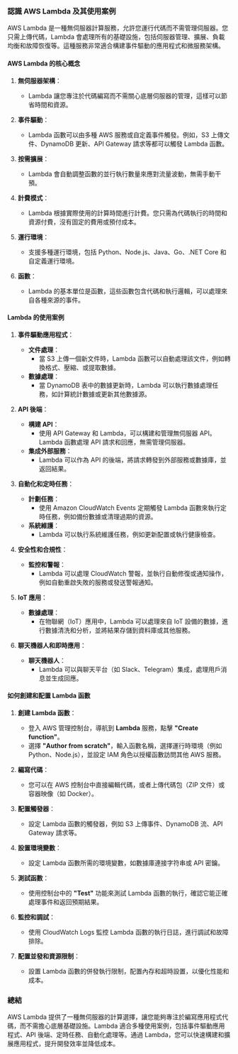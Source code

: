 ### 認識 AWS Lambda 及其使用案例

AWS Lambda 是一種無伺服器計算服務，允許您運行代碼而不需管理伺服器。您只需上傳代碼，Lambda 會處理所有的基礎設施，包括伺服器管理、擴展、負載均衡和故障恢復等。這種服務非常適合構建事件驅動的應用程式和微服務架構。

#### **AWS Lambda 的核心概念**

1. **無伺服器架構**：
   - Lambda 讓您專注於代碼編寫而不需關心底層伺服器的管理，這樣可以節省時間和資源。

2. **事件驅動**：
   - Lambda 函數可以由多種 AWS 服務或自定義事件觸發。例如，S3 上傳文件、DynamoDB 更新、API Gateway 請求等都可以觸發 Lambda 函數。

3. **按需擴展**：
   - Lambda 會自動調整函數的並行執行數量來應對流量波動，無需手動干預。

4. **計費模式**：
   - Lambda 根據實際使用的計算時間進行計費。您只需為代碼執行的時間和資源付費，沒有固定的費用或預付成本。

5. **運行環境**：
   - 支援多種運行環境，包括 Python、Node.js、Java、Go、.NET Core 和自定義運行環境。

6. **函數**：
   - Lambda 的基本單位是函數，這些函數包含代碼和執行邏輯，可以處理來自各種來源的事件。

#### **Lambda 的使用案例**

1. **事件驅動應用程式**：
   - **文件處理**：
     - 當 S3 上傳一個新文件時，Lambda 函數可以自動處理該文件，例如轉換格式、壓縮、或提取數據。
   - **數據處理**：
     - 當 DynamoDB 表中的數據更新時，Lambda 可以執行數據處理任務，如計算統計數據或更新其他數據源。

2. **API 後端**：
   - **構建 API**：
     - 使用 API Gateway 和 Lambda，可以構建和管理無伺服器 API。Lambda 函數處理 API 請求和回應，無需管理伺服器。
   - **集成外部服務**：
     - Lambda 可以作為 API 的後端，將請求轉發到外部服務或數據庫，並返回結果。

3. **自動化和定時任務**：
   - **計劃任務**：
     - 使用 Amazon CloudWatch Events 定期觸發 Lambda 函數來執行定時任務，例如備份數據或清理過期的資源。
   - **系統維護**：
     - Lambda 可以執行系統維護任務，例如更新配置或執行健康檢查。

4. **安全性和合規性**：
   - **監控和警報**：
     - Lambda 可以處理 CloudWatch 警報，並執行自動修復或通知操作，例如自動重啟失敗的服務或發送警報通知。

5. **IoT 應用**：
   - **數據處理**：
     - 在物聯網（IoT）應用中，Lambda 可以處理來自 IoT 設備的數據，進行數據清洗和分析，並將結果存儲到資料庫或其他服務。

6. **聊天機器人和即時應用**：
   - **聊天機器人**：
     - Lambda 可以與聊天平台（如 Slack、Telegram）集成，處理用戶消息並生成回應。

#### **如何創建和配置 Lambda 函數**

1. **創建 Lambda 函數**：
   - 登入 AWS 管理控制台，導航到 **Lambda** 服務，點擊 **"Create function"**。
   - 選擇 **"Author from scratch"**，輸入函數名稱，選擇運行時環境（例如 Python、Node.js），並設定 IAM 角色以授權函數訪問其他 AWS 服務。

2. **編寫代碼**：
   - 您可以在 AWS 控制台中直接編輯代碼，或者上傳代碼包（ZIP 文件）或容器映像（如 Docker）。

3. **配置觸發器**：
   - 設定 Lambda 函數的觸發器，例如 S3 上傳事件、DynamoDB 流、API Gateway 請求等。

4. **設置環境變數**：
   - 設定 Lambda 函數所需的環境變數，如數據庫連接字符串或 API 密鑰。

5. **測試函數**：
   - 使用控制台中的 **"Test"** 功能來測試 Lambda 函數的執行，確認它能正確處理事件和返回預期結果。

6. **監控和調試**：
   - 使用 CloudWatch Logs 監控 Lambda 函數的執行日誌，進行調試和故障排除。

7. **配置並發和資源限制**：
   - 設置 Lambda 函數的併發執行限制，配置內存和超時設置，以優化性能和成本。

### 總結

AWS Lambda 提供了一種無伺服器的計算選擇，讓您能夠專注於編寫應用程式代碼，而不需擔心底層基礎設施。Lambda 適合多種使用案例，包括事件驅動應用程式、API 後端、定時任務、自動化處理等。通過 Lambda，您可以快速構建和擴展應用程式，提升開發效率並降低成本。